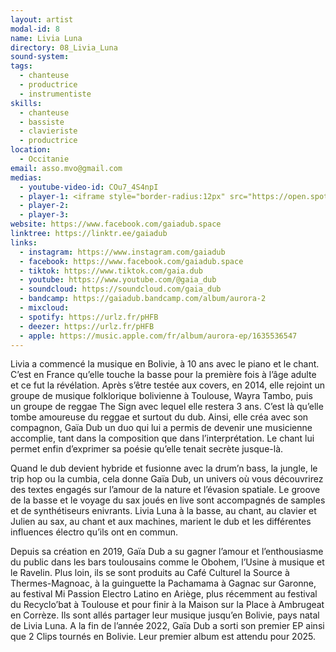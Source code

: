 ```yaml
---
layout: artist
modal-id: 8
name: Livia Luna
directory: 08_Livia_Luna
sound-system: 
tags: 
  - chanteuse
  - productrice
  - instrumentiste
skills: 
  - chanteuse
  - bassiste
  - clavieriste
  - productrice
location:
  - Occitanie
email: asso.mvo@gmail.com 
medias:
  - youtube-video-id: COu7_4S4npI
  - player-1: <iframe style="border-radius:12px" src="https://open.spotify.com/embed/album/6u36e9JJAlRhOrVtd5xCGA?utm_source=generator" width="100%" height="352" frameBorder="0" allowfullscreen="" allow="autoplay; clipboard-write; encrypted-media; fullscreen; picture-in-picture" loading="lazy"></iframe>
  - player-2: 
  - player-3: 
website: https://www.facebook.com/gaiadub.space
linktree: https://linktr.ee/gaiadub
links:
  - instagram: https://www.instagram.com/gaiadub
  - facebook: https://www.facebook.com/gaiadub.space
  - tiktok: https://www.tiktok.com/gaia.dub
  - youtube: https://www.youtube.com/@gaia_dub
  - soundcloud: https://soundcloud.com/gaia_dub
  - bandcamp: https://gaiadub.bandcamp.com/album/aurora-2
  - mixcloud: 
  - spotify: https://urlz.fr/pHFB
  - deezer: https://urlz.fr/pHFB
  - apple: https://music.apple.com/fr/album/aurora-ep/1635536547
---
```


Livia a commencé la musique en Bolivie, à 10 ans avec le piano et le chant. C’est en France qu’elle touche la basse pour la première fois à l’âge adulte et ce fut la révélation. Après s’être testée aux covers, en 2014, elle rejoint un groupe de musique folklorique bolivienne à Toulouse, Wayra Tambo, puis un groupe de reggae The Sign avec lequel elle restera 3 ans. C’est là qu’elle tombe amoureuse du reggae et surtout du dub.
Ainsi, elle créa avec son compagnon, Gaïa Dub un duo qui lui a permis de devenir une musicienne accomplie, tant dans la composition que dans l’interprétation. Le chant lui permet enfin d’exprimer sa poésie qu’elle tenait secrète jusque-là.

Quand le dub devient hybride et fusionne avec la drum’n bass, la jungle, le trip hop ou la cumbia, cela donne Gaïa Dub, un univers où vous découvrirez des textes engagés sur l’amour de la nature et l’évasion spatiale. Le groove de la basse et le voyage du sax joués en live sont accompagnés de samples et de synthétiseurs enivrants. Livia Luna à la basse, au chant, au clavier et Julien au sax, au chant et aux machines, marient le dub et les différentes influences électro qu’ils ont en commun.

Depuis sa création en 2019, Gaïa Dub a su gagner l’amour et l’enthousiasme du public dans les bars toulousains comme le Obohem, l’Usine à musique et le Ravelin. Plus loin, ils se sont produits au Café Culturel la Source à Thermes-Magnoac, à la guinguette la Pachamama à Gagnac sur Garonne, au festival Mi Passion Electro Latino en Ariège, plus récemment au festival du Recyclo’bat à Toulouse et pour finir à la Maison sur la Place à Ambrugeat en Corrèze. Ils sont allés partager leur musique jusqu’en Bolivie, pays natal de Livia Luna. A la fin de l’année 2022, Gaïa Dub a sorti son premier EP ainsi que 2 Clips tournés en Bolivie. Leur premier album est attendu pour 2025.
